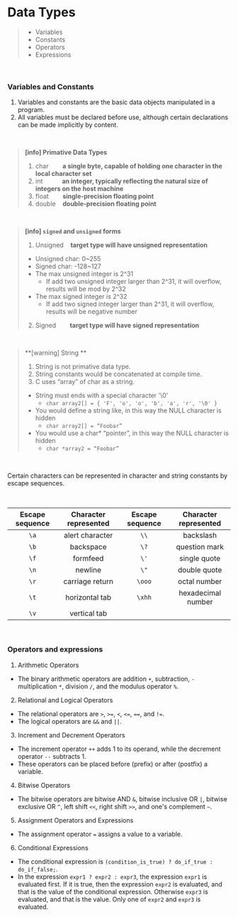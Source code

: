 # Data Types
> * Variables
> * Constants
> * Operators
> * Expressions

<br/>

### Variables and Constants

1. Variables and constants are the basic data objects manipulated in a program.
2. All variables must be declared before use, although certain declarations can be made implicitly by content.

<br/>

> **[info] Primative Data Types**
>1. char &nbsp;&nbsp;&nbsp;&nbsp;&nbsp;&nbsp; **a single byte, capable of holding one character in the local character set**
>2. int &nbsp;&nbsp;&nbsp;&nbsp;&nbsp;&nbsp;&nbsp;&nbsp;&nbsp; **an integer, typically reflecting the natural size of integers on the host machine**
>3. float &nbsp;&nbsp;&nbsp;&nbsp;&nbsp;&nbsp; **single-precision floating point**
>4. double &nbsp;&nbsp; **double-precision floating point**

<br/>

> **[info] `signed` and `unsigned` forms**
>1. Unsigned &nbsp;&nbsp; **target type will have unsigned representation**
>   * Unsigned char: 0~255
>   * Signed char: -128~127
>   * The max unsigned integer is 2^31
>       * If add two unsigned integer larger than 2^31, it will overflow, results will be mod by 2^32
>   * The max signed integer is 2^32
>       * If add two signed integer larger than 2^31, it will overflow, results will be negative number
>2. Signed &nbsp;&nbsp;&nbsp;&nbsp;&nbsp;&nbsp; **target type will have signed representation**

<br/>

> **[warning] String **
>1. String is not primative data type.
>2. String constants would be concatenated at compile time.
>3. C uses “array” of char as a string.
>   * String must ends with a special character '\0'
>       * ```char array2[] = { 'F', 'o', 'o', 'b', 'a', 'r', '\0' }```
>   * You would define a string like, in this way the NULL character is hidden
>       * ```char array2[] = “Foobar”```
>   * You would use a char* “pointer”, in this way the NULL character is hidden
>       * ```char *array2 = “Foobar”```

<br/>

Certain characters can be represented in character and string constants by escape sequences.

<br/>

| Escape sequence | Character represented | Escape sequence | Character represented |
| :-: | :-: | :-: | :-: |
|      `\a`       |    alert character    |      `\\`       | backslash |
| `\b` | backspace | `\?` | question mark |
| `\f` | formfeed | `\'` | single quote |
| `\n` | newline | `\"` | double quote |
| `\r` | carriage return | `\ooo` | octal number |
| `\t` | horizontal tab | `\xhh` | hexadecimal number |
| `\v` | vertical tab |  |  |  |

<br/>

### Operators and expressions

1. Arithmetic Operators
  * The binary arithmetic operators are addition `+`, subtraction, `-` multiplication `*`, division `/`, and the modulus operator `%`.
2. Relational and Logical Operators
  * The relational operators are `>`, `>=`, `<`, `<=`, `==`, and `!=`.
  * The logical operators are `&&` and `||`.
3. Increment and Decrement Operators
  * The increment operator `++` adds 1 to its operand, while the decrement operator `--` subtracts 1.
  * These operators can be placed before (prefix) or after (postfix) a variable.
4. Bitwise Operators
  * The bitwise operators are bitwise AND `&`, bitwise inclusive OR `|`, bitwise exclusive OR `^`, left shift `<<`, right shift `>>`, and one's complement `~`.
5. Assignment Operators and Expressions
  * The assignment operator `=` assigns a value to a variable.
6. Conditional Expressions
  * The conditional expression is `(condition_is_true) ? do_if_true : do_if_false;`.
  * In the expression `expr1 ? expr2 : expr3`, the expression `expr1` is evaluated first. If it is true, then the expression `expr2` is evaluated, and that is the value of the conditional expression. Otherwise `expr3` is evaluated, and that is the value. Only one of `expr2` and `expr3` is evaluated.

<br/>




























